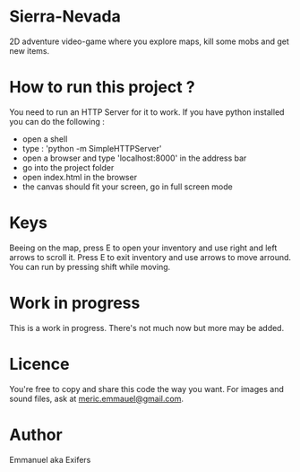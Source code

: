 # Sierra-Nevada
2D adventure video-game where you explore maps, kill some mobs and get new items.

# How to run this project ?
You need to run an HTTP Server for it to work.
If you have python installed you can do the following :
- open a shell
- type : 'python -m SimpleHTTPServer'
- open a browser and type 'localhost:8000' in the address bar
- go into the project folder
- open index.html in the browser
- the canvas should fit your screen, go in full screen mode

# Keys
Beeing on the map, press E to open your inventory and use right and left arrows to scroll it.
Press E to exit inventory and use arrows to move arround. You can run by pressing shift while moving.

# Work in progress
This is a work in progress. There's not much now but more may be added.

# Licence
You're free to copy and share this code the way you want.
For images and sound files, ask at meric.emmauel@gmail.com.

# Author
Emmanuel aka Exifers
